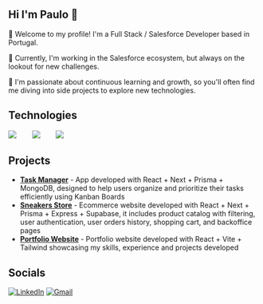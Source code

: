 ## Hi I'm Paulo 👋

👋 Welcome to my profile! I'm a Full Stack / Salesforce Developer based in Portugal.

💼 Currently, I'm working in the Salesforce ecosystem, but always on the lookout for new challenges.

🚀 I'm passionate about continuous learning and growth, so you'll often find me diving into side projects to explore new technologies.

## Technologies

<p>
    <img src="https://skillicons.dev/icons?i=js,ts"   />
    &nbsp;&nbsp;&nbsp;&nbsp;&nbsp;&nbsp; 
    <img src="https://skillicons.dev/icons?i=react,next,angular,tailwind" />
    &nbsp;&nbsp;&nbsp;&nbsp;&nbsp;&nbsp; 
    <img src="https://skillicons.dev/icons?i=prisma,nodejs,mysql,postgres,mongodb" />
</p>

## Projects
- **[Task Manager](https://github.com/paulofr17/task-manager)** - App developed with React + Next + Prisma + MongoDB, designed to help users organize and prioritize their tasks efficiently using Kanban Boards
- **[Sneakers Store](https://github.com/paulofr17/sneakers-store-frontend-nextjs)** - Ecommerce website developed with React + Next + Prisma + Express + Supabase, it includes product catalog with filtering, user
authentication, user orders history, shopping cart, and backoffice pages
- **[Portfolio Website](https://github.com/paulofr17/portfolio)** - Portfolio website developed with React + Vite + Tailwind showcasing my skills, experience and projects developed

## Socials

[![LinkedIn](https://img.shields.io/badge/LinkedIn-0077B5?style=for-the-badge&logo=linkedin&logoColor=white)](https://linkedin.com/in/paulo-ribeiro17/)
[![Gmail](https://img.shields.io/badge/Gmail-D14836?style=for-the-badge&logo=gmail&logoColor=white)](mailto:paulofr17@gmail.com)


<!-- [![GitHub Streak](https://streak-stats.demolab.com?user=paulofr17&theme=dark)](https://git.io/streak-stats) -->

<!--

## Github Stats

<div>
  <img vertical-align="baseline" src="https://streak-stats.demolab.com?user=paulofr17&theme=dark"  alt=""/>
  &nbsp;
  <img vertical-align="top" src="https://github-readme-stats-nu-eight-50.vercel.app/api?username=paulofr17&show_icons=true&theme=gruvbox&hide_title=true&rank_icon=github&hide_rank=true&hide=contribs"  alt=""/>
</div>



[![Top Langs](https://github-readme-stats.vercel.app/api/top-langs/?username=paulofr17)](https://github.com/paulofr17/github-readme-stats)
-->



<!--
**paulofr17/paulofr17** is a ✨ _special_ ✨ repository because its `README.md` (this file) appears on your GitHub profile.
Welcome to my profile! I'm a Full Stack Developer based in Portugal. Currently working in the Salesforce ecosystem but always looking for new challenges.

I am enthusiastic about continuously learning and evolving, 
seeking opportunities to contribute with my skills and expertise toward impactful projects that push the boundaries of innovation.
Here are some ideas to get you started:

- 🔭 I’m currently working on ...
- 🌱 I’m currently learning ...
- 👯 I’m looking to collaborate on ...
- 🤔 I’m looking for help with ...
- 💬 Ask me about ...
- 📫 How to reach me: ...
- 😄 Pronouns: ...
- ⚡ Fun fact: ...
-->
